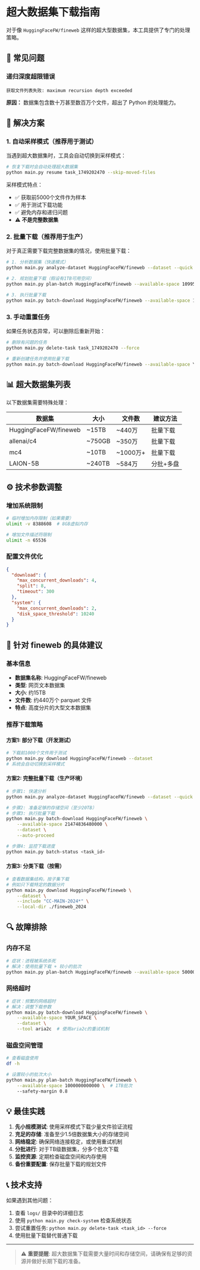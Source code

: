 # 超大数据集下载指南

对于像 `HuggingFaceFW/fineweb` 这样的超大型数据集，本工具提供了专门的处理策略。

## 🚨 常见问题

### 递归深度超限错误
```
获取文件列表失败: maximum recursion depth exceeded
```

**原因：** 数据集包含数十万甚至数百万个文件，超出了 Python 的处理能力。

## 🔧 解决方案

### 1. 自动采样模式（推荐用于测试）

当遇到超大数据集时，工具会自动切换到采样模式：

```bash
# 恢复下载时会自动处理超大数据集
python main.py resume task_1749202470 --skip-moved-files
```

采样模式特点：
- ✅ 获取前5000个文件作为样本
- ✅ 用于测试下载功能
- ✅ 避免内存和递归问题
- ⚠️ **不是完整数据集**

### 2. 批量下载（推荐用于生产）

对于真正需要下载完整数据集的情况，使用批量下载：

```bash
# 1. 分析数据集（快速模式）
python main.py analyze-dataset HuggingFaceFW/fineweb --dataset --quick

# 2. 规划批量下载（假设有1TB可用空间）
python main.py plan-batch HuggingFaceFW/fineweb --available-space 1099511627776 --dataset

# 3. 执行批量下载
python main.py batch-download HuggingFaceFW/fineweb --available-space 1099511627776 --dataset
```

### 3. 手动重置任务

如果任务状态异常，可以删除后重新开始：

```bash
# 删除有问题的任务
python main.py delete-task task_1749202470 --force

# 重新创建任务并使用批量下载
python main.py batch-download HuggingFaceFW/fineweb --available-space YOUR_SPACE --dataset
```

## 📊 超大数据集列表

以下数据集需要特殊处理：

| 数据集 | 大小 | 文件数 | 建议方法 |
|--------|------|--------|----------|
| HuggingFaceFW/fineweb | ~15TB | ~440万 | 批量下载 |
| allenai/c4 | ~750GB | ~350万 | 批量下载 |
| mc4 | ~10TB | ~1000万+ | 批量下载 |
| LAION-5B | ~240TB | ~584万 | 分批+多盘 |

## ⚙️ 技术参数调整

### 增加系统限制
```bash
# 临时增加内存限制（如果需要）
ulimit -v 8388608  # 8GB虚拟内存

# 增加文件描述符限制
ulimit -n 65536
```

### 配置文件优化
```json
{
  "download": {
    "max_concurrent_downloads": 4,
    "split": 8,
    "timeout": 300
  },
  "system": {
    "max_concurrent_downloads": 2,
    "disk_space_threshold": 10240
  }
}
```

## 🎯 针对 fineweb 的具体建议

### 基本信息
- **数据集名称**: HuggingFaceFW/fineweb
- **类型**: 网页文本数据集
- **大小**: 约15TB
- **文件数**: 约440万个 parquet 文件
- **特点**: 高度分片的大型文本数据集

### 推荐下载策略

#### 方案1: 部分下载（开发测试）
```bash
# 下载前1000个文件用于测试
python main.py download HuggingFaceFW/fineweb --dataset
# 系统会自动切换到采样模式
```

#### 方案2: 完整批量下载（生产环境）
```bash
# 步骤1: 快速分析
python main.py analyze-dataset HuggingFaceFW/fineweb --dataset --quick --sample-size 200

# 步骤2: 准备足够的存储空间（至少20TB）
# 步骤3: 执行批量下载
python main.py batch-download HuggingFaceFW/fineweb \
    --available-space 21474836480000 \
    --dataset \
    --auto-proceed

# 步骤4: 监控下载进度
python main.py batch-status <task_id>
```

#### 方案3: 分类下载（按需）
```bash
# 查看数据集结构，按子集下载
# 例如只下载特定的数据分片
python main.py download HuggingFaceFW/fineweb \
    --dataset \
    --include "CC-MAIN-2024*" \
    --local-dir ./fineweb_2024
```

## 🔍 故障排除

### 内存不足
```bash
# 症状：进程被系统杀死
# 解决：使用批量下载 + 较小的批次
python main.py plan-batch HuggingFaceFW/fineweb --available-space 500000000000 --safety-margin 0.7
```

### 网络超时
```bash
# 症状：频繁的网络超时
# 解决：调整下载参数
python main.py batch-download HuggingFaceFW/fineweb \
    --available-space YOUR_SPACE \
    --dataset \
    --tool aria2c  # 使用aria2c的重试机制
```

### 磁盘空间管理
```bash
# 查看磁盘使用
df -h

# 设置较小的批次大小
python main.py plan-batch HuggingFaceFW/fineweb \
    --available-space 1000000000000 \  # 1TB批次
    --safety-margin 0.8
```

## 💡 最佳实践

1. **先小规模测试**: 使用采样模式下载少量文件验证流程
2. **充足的存储**: 准备至少1.5倍数据集大小的存储空间
3. **网络稳定**: 确保网络连接稳定，或使用重试机制
4. **分批进行**: 对于TB级数据集，分多个批次下载
5. **监控资源**: 定期检查磁盘空间和内存使用
6. **备份重要配置**: 保存批量下载的规划文件

## 📞 技术支持

如果遇到其他问题：

1. 查看 `logs/` 目录中的详细日志
2. 使用 `python main.py check-system` 检查系统状态
3. 尝试重置任务: `python main.py delete-task <task_id> --force`
4. 使用批量下载替代普通下载

---

> ⚠️ **重要提醒**: 超大数据集下载需要大量时间和存储空间，请确保有足够的资源并做好长期下载的准备。 